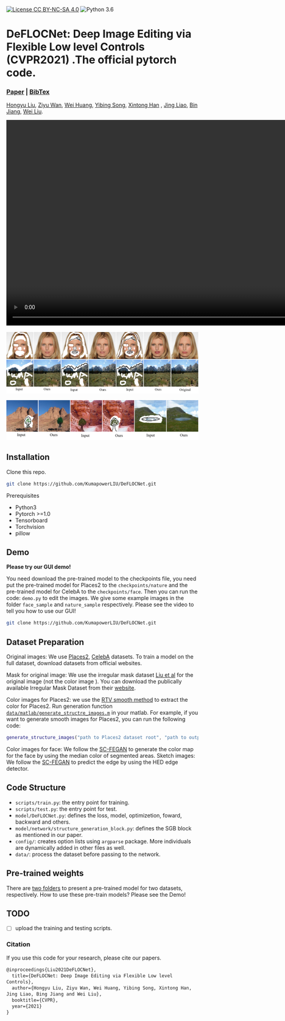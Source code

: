 [![License CC BY-NC-SA 4.0](https://img.shields.io/badge/license-CC4.0-blue.svg)](./LICENSE.md)
![Python 3.6](https://img.shields.io/badge/python-3.6-green.svg)
# DeFLOCNet: Deep Image Editing via Flexible Low level Controls (CVPR2021) .The official pytorch code.

###  [Paper](https://openaccess.thecvf.com/content/CVPR2021/papers/Liu_DeFLOCNet_Deep_Image_Editing_via_Flexible_Low-Level_Controls_CVPR_2021_paper.pdf) | [BibTex](#jump2)

[Hongyu Liu](#jump1),  [Ziyu Wan](http://raywzy.com/),  [Wei Huang](#jump1), [Yibing Song](https://ybsong00.github.io/), [Xintong Han](http://users.umiacs.umd.edu/~xintong/)
, [Jing Liao](https://liaojing.github.io/html/), [Bin Jiang](#jump1), [Wei Liu](https://scholar.google.com/citations?user=AjxoEpIAAAAJ&hl=zh-CN).<br>


<video src="doc/Demo.mp4" controls="controls" width="960" height="540"></video>

[//]: # (![edit_gif]&#40;./doc/edit.gif&#41;)
![DeFLOCNet Show](./doc/show.png)

![DeFLOCNet Show](./doc/show2.png)



## Installation

Clone this repo.
```bash
git clone https://github.com/KumapowerLIU/DeFLOCNet.git
```

Prerequisites
* Python3
* Pytorch >=1.0
* Tensorboard
* Torchvision
* pillow

## Demo
**Please try our GUI demo!** 

You need download the pre-trained model to the checkpoints file, you need put the pre-trained model for Places2 to the `checkpoints/nature` and 
the pre-trained model for CelebA to the `checkpoints/face`. Then you can run the code: `demo.py` to edit the images. We give some example images in
the folder `face_sample` and `nature_sample` respectively. Please see the video to tell you how to use our GUI!


```bash
git clone https://github.com/KumapowerLIU/DeFLOCNet.git
```


## Dataset Preparation

Original images: We use [Places2](http://places2.csail.mit.edu/), [CelebA](http://mmlab.ie.cuhk.edu.hk/projects/CelebA.html)  datasets. To train a model on the full dataset, download datasets from official websites.

Mask for original image: We use the irregular mask dataset [Liu et al](https://arxiv.org/abs/1804.07723) for the original image (not the color image ). You can download the publically available Irregular Mask Dataset from their [website](http://masc.cs.gmu.edu/wiki/partialconv).

Color images for Places2: we use the  [RTV smooth method](http://www.cse.cuhk.edu.hk/~leojia/projects/texturesep/) to extract the color for Places2. Run generation function [`data/matlab/generate_structre_images.m`](data/matlab/generate_structure_images.m) in your matlab. For example, if you want to generate smooth images for Places2, you can run the following code:

```matlab
generate_structure_images("path to Places2 dataset root", "path to output folder");
```

Color images for face: We follow the [SC-FEGAN](https://arxiv.org/pdf/1902.06838.pdf) to generate the color map for the face by using the median color of segmented areas. 
Sketch images: We follow the [SC-FEGAN](https://arxiv.org/pdf/1902.06838.pdf) to predict the edge by using the HED edge detector.



## Code Structure
- `scripts/train.py`: the entry point for training.
- `scripts/test.py`: the entry point for test.
- `model/DeFLOCNet.py`: defines the loss, model, optimizetion, foward, backward and others.
- `model/network/structure_generation_block.py`: defines the SGB block as mentioned in our paper.
- `config/`: creates option lists using `argparse` package. More individuals are dynamically added in other files as well.
- `data/`: process the dataset before passing to the network.


## Pre-trained weights
There are [two folders](https://drive.google.com/drive/folders/1IU2ZucjIoE_PnwWrhNLjoiHh5_-077zh?usp=sharing) to present a pre-trained model for two datasets, respectively. How to use these pre-train models? Please see the Demo!

## TODO
- [ ] upload the training and testing scripts.

<span id="jump2"></span>
### Citation
If you use this code for your research, please cite our papers.
```
@inproceedings{Liu2021DeFLOCNet},
  title={DeFLOCNet: Deep Image Editing via Flexible Low level Controls},
  author={Hongyu Liu, Ziyu Wan, Wei Huang, Yibing Song, Xintong Han, Jing Liao, Bing Jiang and Wei Liu},
  booktitle={CVPR},
  year={2021}
}